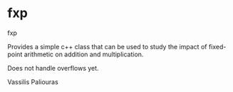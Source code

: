 # fxp
fxp

Provides a simple c++ class that can be used to study the impact 
of fixed-point arithmetic on addition and multiplication.

Does not handle overflows yet.

Vassilis Paliouras
